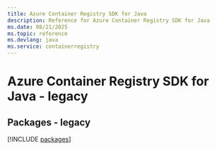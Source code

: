 ```yaml
---
title: Azure Container Registry SDK for Java
description: Reference for Azure Container Registry SDK for Java
ms.date: 08/21/2025
ms.topic: reference
ms.devlang: java
ms.service: containerregistry
---
```

# Azure Container Registry SDK for Java - legacy
## Packages - legacy
[!INCLUDE [packages](container-registry-index.md)]